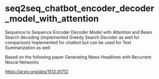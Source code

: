 # seq2seq_chatbot_encoder_decoder_model_with_attention
Sequence to Sequence Encoder Decoder Model with Attention and Beam Search decoding (implemented Greedy Search Decoder as well for comparison)
Implemented for chatbot but can be used for Text Summarization as well

Based on the following paper
Generating News Headlines with Recurrent Neural Networks

https://arxiv.org/abs/1512.01712
